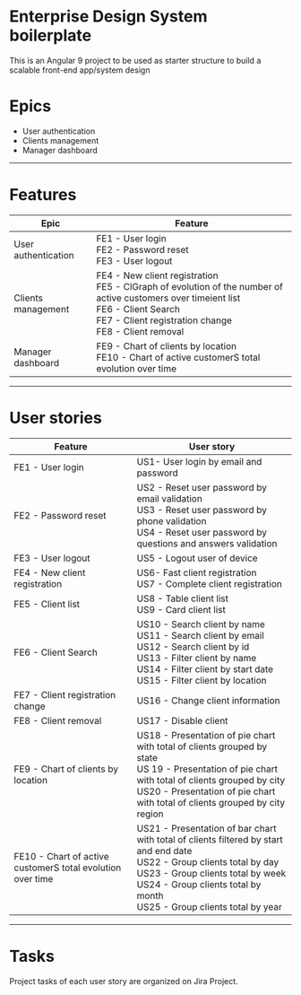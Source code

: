 # Enterprise Design System boilerplate
This is an Angular 9 project to be used as starter structure to build a scalable front-end app/system design


# Epics
* User authentication
* Clients management
* Manager dashboard

---

# Features
|Epic|Feature|
|---|---|
|User authentication| FE1 - User login <br/> FE2 - Password reset <br/> FE3 - User logout |
|Clients management | FE4 - New client registration <br/> FE5 - ClGraph of evolution of the number of active customers over timeient list <br/> FE6 - Client Search <br/> FE7 - Client registration change <br/> FE8 - Client removal| 
|Manager dashboard| FE9 - Chart of clients by location <br/> FE10 - Chart of active customerS total evolution over time| 

---

# User stories
| Feature| User story|
|---|---|
|FE1 - User login| US1- User login by email and password|
|FE2 - Password reset | US2 - Reset user password by email validation <br/> US3 - Reset user password by phone validation <br/> US4 - Reset user password by questions and answers validation|
|FE3 - User logout|US5 - Logout user of device|
|FE4 - New client registration | US6- Fast client registration <br/> US7 - Complete client registration|
|FE5 - Client list| US8 - Table client list </br> US9 - Card client list|
|FE6 - Client Search|US10 - Search client by name <br/> US11 - Search client by email <br/> US12 - Search client by id <br/> US13 - Filter client by name <br/> US14 - Filter client by start date <br/> US15 - Filter client by location|
|FE7 - Client registration change| US16 - Change client information|
|FE8 - Client removal|US17 - Disable client|
|FE9 - Chart of clients by location | US18 - Presentation of pie chart with total of clients grouped by state <br/>US 19 - Presentation  of pie chart with total of clients grouped by city <br/> US20 - Presentation  of pie chart with total of clients grouped by city region|
| FE10 - Chart of active customerS total evolution over time| US21 - Presentation  of bar chart with total of clients filtered by start and end date <br/>US22 -  Group clients total by day <br/> US23 - Group clients total by week <br/> US24 - Group clients total by month <br/> US25 - Group clients total by year |

---

# Tasks
Project tasks of each user story are organized on Jira Project.
